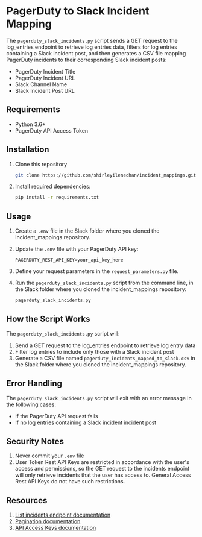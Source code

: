 # PagerDuty to Slack Incident Mapping
The `pagerduty_slack_incidents.py` script sends a GET request to the log_entries endpoint to retrieve log entries data, filters for log entries containing a Slack incident post, and then generates a CSV file mapping PagerDuty incidents to their corresponding Slack incident posts:

- PagerDuty Incident Title
- PagerDuty Incident URL
- Slack Channel Name
- Slack Incident Post URL

## Requirements

- Python 3.6+
- PagerDuty API Access Token

## Installation

1. Clone this repository
   ```bash
   git clone https://github.com/shirleyilenechan/incident_mappings.git
   ```

2. Install required dependencies:
   ```bash
   pip install -r requirements.txt
   ```

## Usage

1. Create a `.env` file in the Slack folder where you cloned the incident_mappings repository.

2. Update the `.env` file with your PagerDuty API key:
   ```
   PAGERDUTY_REST_API_KEY=your_api_key_here
   ```

3. Define your request parameters in the `request_parameters.py` file.

4. Run the `pagerduty_slack_incidents.py` script from the command line, in the Slack folder where you cloned the incident_mappings repository:
   ```bash
   pagerduty_slack_incidents.py
   ```

## How the Script Works

The `pagerduty_slack_incidents.py` script will:

1. Send a GET request to the log_entries endpoint to retrieve log entry data
2. Filter log entries to include only those with a Slack incident post
3. Generate a CSV file named `pagerduty_incidents_mapped_to_slack.csv` in the Slack folder where you cloned the incident_mappings repository.

## Error Handling

The `pagerduty_slack_incidents.py` script will exit with an error message in the following cases:

- If the PagerDuty API request fails
- If no log entries containing a Slack incident incident post

## Security Notes

1. Never commit your `.env` file
2. User Token Rest API Keys are restricted in accordance with the user's access and permissions, so the GET request to the incidents endpoint will only retrieve incidents that the user has access to. General Access Rest API Keys do not have such restrictions.

## Resources

1. [List incidents endpoint documentation](https://developer.pagerduty.com/api-reference/9d0b4b12e36f9-list-incidents)
2. [Pagination documentation](https://developer.pagerduty.com/docs/pagination)
3. [API Access Keys documentation](https://support.pagerduty.com/main/docs/api-access-keys)